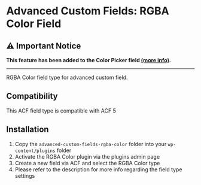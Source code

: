# Advanced Custom Fields: RGBA Color Field

## ⚠️ Important Notice

**This feature has been added to the Color Picker field [(more info)](https://www.advancedcustomfields.com/resources/color-picker/).**

---

RGBA Color field type for advanced custom field.

## Compatibility

This ACF field type is compatible with ACF 5

## Installation

1. Copy the `advanced-custom-fields-rgba-color` folder into your `wp-content/plugins` folder
2. Activate the RGBA Color plugin via the plugins admin page
3. Create a new field via ACF and select the RGBA Color type
4. Please refer to the description for more info regarding the field type settings
